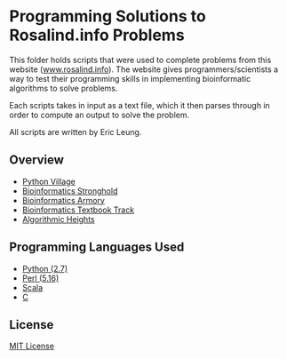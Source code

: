 # Programming Solutions to Rosalind.info Problems

This folder holds scripts that were used to complete problems from this website
(www.rosalind.info). The website gives programmers/scientists a way to test
their programming skills in implementing bioinformatic algorithms to solve
problems. 

Each scripts takes in input as a text file, which it then parses through in
order to compute an output to solve the problem.

All scripts are written by Eric Leung.

## Overview

- [Python Village](python-village/)
- [Bioinformatics Stronghold](bioinformatics-stronghold/)
- [Bioinformatics Armory](bioinformatics-armory/)
- [Bioinformatics Textbook Track](textbook-track/)
- [Algorithmic Heights](algorithmic-heights/)

## Programming Languages Used

- [Python (2.7)](https://www.python.org/)
- [Perl (5.16)](https://www.perl.org/)
- [Scala](http://www.scala-lang.org/)
- [C](https://en.wikipedia.org/wiki/C_(programming_language))

## License

[MIT License](LICENSE)
